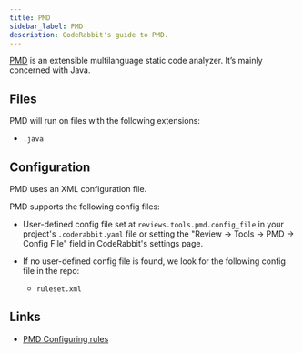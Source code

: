 ```yaml
---
title: PMD
sidebar_label: PMD
description: CodeRabbit's guide to PMD.
---
```


[PMD](https://pmd.github.io/) is an extensible multilanguage static code analyzer. It’s mainly concerned with Java.

## Files

PMD will run on files with the following extensions:

- `.java`

## Configuration

PMD uses an XML configuration file.

PMD supports the following config files:

- User-defined config file set at `reviews.tools.pmd.config_file` in your project's `.coderabbit.yaml` file or setting the "Review → Tools → PMD → Config File" field in CodeRabbit's settings page.

- If no user-defined config file is found, we look for the following config file in the repo:
  - `ruleset.xml`

## Links

- [PMD Configuring rules](https://pmd.github.io/pmd/pmd_userdocs_configuring_rules.html)
